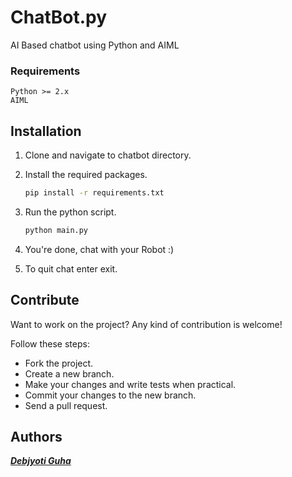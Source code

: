 # ChatBot.py
AI Based chatbot using Python and AIML

### Requirements
    Python >= 2.x
    AIML

## Installation

1. Clone and navigate to chatbot directory.

2. Install the required packages.
    ```bash
    pip install -r requirements.txt
    ```
3. Run the python script.
    ```bash
    python main.py
    ```
5. You're done, chat with your Robot :)
6. To quit chat enter exit.

## Contribute

Want to work on the project? Any kind of contribution is welcome!

Follow these steps:
- Fork the project.
- Create a new branch.
- Make your changes and write tests when practical.
- Commit your changes to the new branch.
- Send a pull request.

## Authors

***[Debjyoti Guha](https://github.com/debajyotiguha11/)***
